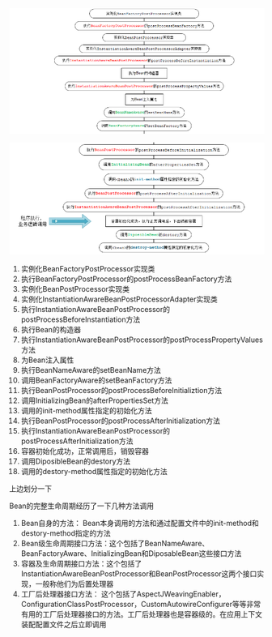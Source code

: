 ![img](assets/181453414212066.png)

![img](assets/181454040628981.png)

1. 实例化BeanFactoryPostProcessor实现类
2. 执行BeanFactoryPostProcessor的postProcessBeanFactory方法
3. 实例化BeanPostProcessor实现类
4. 实例化InstantiationAwareBeanPostProcessorAdapter实现类
5. 执行InstantiationAwareBeanPostProcessor的postProcessBeforeInstantiation方法
6. 执行Bean的构造器
7. 执行InstantiationAwareBeanPostProcessor的postProcessPropertyValues方法
8. 为Bean注入属性
9. 执行BeanNameAware的setBeanName方法
10. 调用BeanFactoryAware的setBeanFactory方法
11. 执行BeanPostProcessor的postProcessBeforeInitializtion方法
12. 调用InitializingBean的afterPropertiesSet方法
13. 调用<bean>的init-method属性指定的初始化方法
14. 执行BeanPostProcessor的postProcessAfterInitialization方法
15. 执行InstantiationAwareBeanPostProcessor的postProcessAfterInitialization方法
16. 容器初始化成功，正常调用后，销毁容器
17. 调用DiposibleBean的destory方法
18. 调用<bean>的destory-method属性指定的初始化方法



上边划分一下

Bean的完整生命周期经历了一下几种方法调用

1. Bean自身的方法： Bean本身调用的方法和通过配置文件中<bean>的init-method和destory-method指定的方法
2. Bean级生命周期接口方法：这个包括了BeanNameAware、BeanFactoryAware、InitializingBean和DiposableBean这些接口方法
3. 容器及生命周期接口方法：这个包括了InstantiationAwareBeanPostProcessor和BeanPostProcessor这两个接口实现，一般称他们为后置处理器
4. 工厂后处理器接口方法： 这个包括了AspectJWeavingEnabler，ConfigurationClassPostProcessor，CustomAutowireConfigurer等等非常有用的工厂后处理器接口的方法。工厂后处理器也是容器级的。在应用上下文装配配置文件之后立即调用

